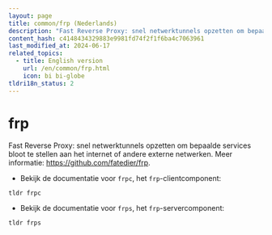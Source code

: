 ```yaml
---
layout: page
title: common/frp (Nederlands)
description: "Fast Reverse Proxy: snel netwerktunnels opzetten om bepaalde services bloot te stellen aan het internet of andere externe netwerken."
content_hash: c4148434329883e9981fd74f2f1f6ba4c7063961
last_modified_at: 2024-06-17
related_topics:
  - title: English version
    url: /en/common/frp.html
    icon: bi bi-globe
tldri18n_status: 2
---
```

# frp

Fast Reverse Proxy: snel netwerktunnels opzetten om bepaalde services bloot te stellen aan het internet of andere externe netwerken.
Meer informatie: <https://github.com/fatedier/frp>.

- Bekijk de documentatie voor `frpc`, het `frp`-clientcomponent:

`tldr frpc`

- Bekijk de documentatie voor `frps`, het `frp`-servercomponent:

`tldr frps`
